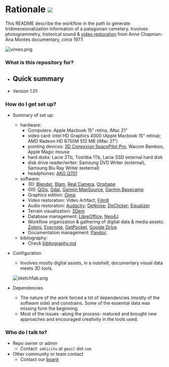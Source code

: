 # Rationale [![](https://img.shields.io/bitbucket/issues-raw/atlassian/python-bitbucket.svg?style=flat-square)]()

This README describe the workflow in the path to generate tridimensionalization information of a patagonian cemetery. Involves photogrammetry, historical sound & [video restoration](https://vimeo.com/album/4412719) from Anne Chapman-Ana Montes documentary, _circa_ 1977.

![vimeo.png](https://bitbucket.org/repo/aBjx4q/images/24608241-vimeo.png)

### What is this repository for? ###

* Quick summary
    - 
* Version 1.01

### How do I get set up? ###

* Summary of set up: 
    - hardware: 
         * Computers: Apple Macbook 15" retina, iMac 21"
         * video card: Intel HD Graphics 4000 (Apple Macbook 15" retina); AMD Radeon HD 6750M 512 MB (iMac 21")
         * pointing devices: [3D Conexxion SpacePilot Pro](http://www.3dconnexion.com/?detectqt=false&id=30&_s=hc8ho5mtamobs9k82ktgqj7641), Wacom Bamboo, Apple Magic mouse 
         * hard disks: Lacie 3Tb, Toshiba 1Tb, Lacie SSD external hard disk
         * disk drive reader/writer: Samsung DVD Writer (external), Samsung Blu Ray Writer (external)
         * headphones: [AKG Q701](http://www.trustedreviews.com/akg-q701-review-sound-quality-page-2)
    - software: 
         * 3D: [Blender](http://blender.org/), [Blam](https://github.com/stuffmatic/blam), [Real Camera](http://www.3d-wolf.com/camera.html), [Onshape](http://onshape.com/)
         * GIS: [QGis](http://qgis.org/en/site/forusers/download.html#), [Gdal](http://download.osgeo.org/gdal), [Garmin MapSource](http://www8.garmin.com/support/download_details.jsp?id=209), [Garmin Basecamp](http://www8.garmin.com/support/download_details.jsp?id=4435)
         * Graphics edition: [Gimp](https://www.gimp.org/)
         * Video restoration: Video Artifact, [Film9](http://contact41766.wixsite.com/film9)
         * Audio restoration: [Audacity](http://www.audacityteam.org/); [DeNoise](http://www.clickrepair.net/noise/); [DeClicker](http://www.clickrepair.net/digital_audio/restore.html); [Equalizer](http://www.clickrepair.net/digital_audio/equalization.html)
         * Terrain visualization: [3Dem](http://www.hangsim.com/3dem/)
         * Database management: [LibreOffice](https://www.libreoffice.org/), [Neo4J](https://neo4j.com/)
         * Workflow organization & gathering of digital data & media assets: [Zotero](https://www.zotero.org/), [Evernote](https://evernote.com/), [GetPocket](https://getpocket.com/), [Google Drive](https://drive.google.com/).
         * Documentation management: [Pandoc](http://pandoc.org/)
    - bibliography:
         * Check [bibliography.md](https://bitbucket.org/imhicihu/chapman-documentary/src/b0b19e58f4012af20bf2952af323bf28f67ab6a8/bibliography.md?at=master&fileviewer=file-view-default)

* Configuration
    - Involves mostly digital assets, in a nutshell, documentary visual data meets 3D tools.
    
    ![sketchfab.png](https://bitbucket.org/repo/5L4R8g/images/1659513802-sketchfab.png)


* Dependencies
    - The nature of the work forced a lot of dependencies (mostly of the software side) and constrains. Some of the essential data was missing form the beginning.
    - Most of the issues -along the process- matured and brought new approaches and encouraged creativity in the tools used.

### Who do I talk to? ###
* Repo owner or admin
    - Contact: `imhicihu` at `gmail` dot `com`
* Other community or team contact
    - Contact our [board](https://bitbucket.org/imhicihu/chapman-documentary/addon/trello/trello-board)